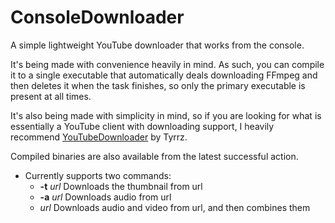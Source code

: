 # ConsoleDownloader
A simple lightweight YouTube downloader that works from the console.

It's being made with convenience heavily in mind. As such, you can compile it to a single executable that automatically deals downloading FFmpeg and then deletes it when the task finishes, so only the primary executable is present at all times.

It's also being made with simplicity in mind, so if you are looking for what is essentially a YouTube client with downloading support, I heavily recommend [YouTubeDownloader](https://github.com/Tyrrrz/YoutubeDownloader) by Tyrrz.

Compiled binaries are also available from the latest successful action.

- Currently supports two commands:
  - **-t** *url* Downloads the thumbnail from url
  - **-a** *url* Downloads audio from url
  - *url* Downloads audio and video from url, and then combines them
